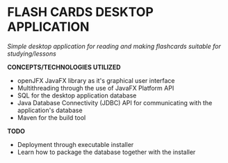 # FLASH CARDS DESKTOP APPLICATION
*Simple desktop application for reading and making flashcards suitable for studying/lessons*

**CONCEPTS/TECHNOLOGIES UTILIZED**
- openJFX JavaFX library as it's graphical user interface
- Multithreading through the use of JavaFX Platform API
- SQL for the desktop application database
- Java Database Connectivity (JDBC) API for communicating with the application's database
- Maven for the build tool

**TODO**
- Deployment through executable installer 
- Learn how to package the database together with the installer
